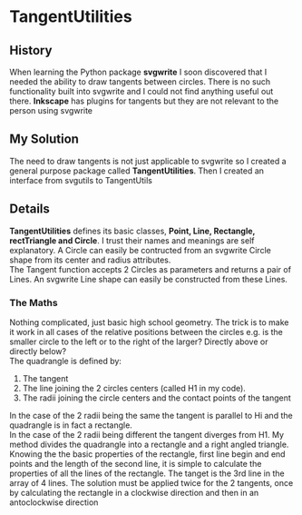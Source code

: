 # TangentUtilities
## History
When learning the Python package **svgwrite** I soon discovered that I needed the ability to draw tangents between circles.
There is no such functionality built into svgwrite and I could not find anything useful out there.
**Inkscape** has plugins for tangents but they are not relevant to the person using svgwrite
## My Solution
The need to draw tangents is not just applicable to svgwrite so I created a general purpose package called **TangentUtilities**.
Then I created an interface from svgutils to TangentUtils
## Details
**TangentUtilities** defines its basic classes, **Point, Line, Rectangle, rectTriangle and Circle**. I trust their names and meanings are self explanatory.
A Circle can easily be contructed from an svgwrite Circle shape from its center and radius attributes.  
The Tangent function accepts 2 Circles as parameters and returns a pair of Lines. An svgwrite Line shape can easily be constructed from these Lines.
### The Maths
Nothing complicated, just basic high school geometry. The trick is to make it work in all cases of the relative positions between the circles e.g. is the smaller circle to the left or to the right of the larger? Directly above or directly below?  
The quadrangle is defined by:  
1. The tangent
1. The line joining the 2 circles centers (called H1 in my code). 
1. The radii joining the circle centers and the contact points of the tangent

In the case of the 2 radii being the same the tangent is parallel to Hi and the quadrangle is in fact a rectangle.  
In the case of the 2 radii being different the tangent diverges from H1. My method divides the quadrangle into a rectangle and a right angled triangle.
Knowing the the basic properties of the rectangle, first line begin and end points and the length of the second line, it is simple to calculate the properties of all the lines of the rectangle.
The tanget is the 3rd line in the array of 4 lines.
The solution must be applied twice for the 2 tangents, once by calculating the rectangle in a clockwise direction and then in an antoclockwise direction

